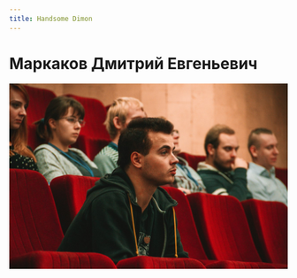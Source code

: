 ```yaml
---
title: Handsome Dimon
---
```


# Маркаков Дмитрий Евгеньевич

![MD](images/ROFLAN_EBALO.jpg "sdelai umnoe litso")